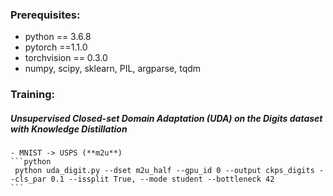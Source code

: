 ### Prerequisites:
- python == 3.6.8
- pytorch ==1.1.0
- torchvision == 0.3.0
- numpy, scipy, sklearn, PIL, argparse, tqdm


### Training:
##### Unsupervised Closed-set Domain Adaptation (UDA) on the Digits dataset with Knowledge Distillation
	- MNIST -> USPS (**m2u**)
	```python
	 python uda_digit.py --dset m2u_half --gpu_id 0 --output ckps_digits --cls_par 0.1 --issplit True, --mode student --bottleneck 42
	```
